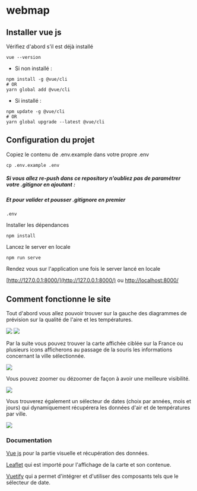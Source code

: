 # webmap

## Installer vue js

Vérifiez d'abord s'il est déjà installé

```shell
vue --version
```

- Si non installé :

```shell
npm install -g @vue/cli
# OR
yarn global add @vue/cli
```

- Si installé :

```shell
npm update -g @vue/cli
# OR
yarn global upgrade --latest @vue/cli
```

## Configuration du projet

Copiez le contenu de .env.example dans votre propre .env

```shell
cp .env.example .env
```



##### Si vous allez re-push dans ce repository n'oubliez pas de paramétrer votre .gitignor en ajoutant :

##### Et pour valider et pousser .gitignore en premier

```shell
.env
```



Installer les dépendances

```shell
npm install
```

Lancez le server en locale

```
npm run serve
```

Rendez vous sur l'application une fois le server lancé en locale

[http://127.0.0.1:8000/](http://127.0.0.1:8000/) ou [http://localhost:8000/](http://localhost:8000/)

## Comment fonctionne le site

Tout d'abord vous allez pouvoir trouver sur la gauche des diagrammes de prévision sur la qualité de l'aire et les températures.

![](/Users/marie/Documents/ynov_2021_2022/projet/webmap/public/plot1.png) ![](/Users/marie/Documents/ynov_2021_2022/projet/webmap/public/plot2.png)

Par la suite vous pouvez trouver la carte affichée ciblée sur la France ou plusieurs icons afficherons au passage de la souris les informations concernant la ville sélectionnée.

![](/Users/marie/Documents/ynov_2021_2022/projet/webmap/public/map.png)

Vous pouvez zoomer ou dézoomer de façon à avoir une meilleure visibilité.

![](/Users/marie/Documents/ynov_2021_2022/projet/webmap/public/map_zoom.png)

Vous trouverez également un sélecteur de dates (choix par années, mois et jours) qui dynamiquement récupérera les données d'air et de températures par ville.

![](/Users/marie/Documents/ynov_2021_2022/projet/webmap/public/date_picker.png)



### Documentation
[Vue js](https://fr.vuejs.org/v2/guide/installation.html) pour la partie visuelle et récupération des données.

[Leaflet](https://vue2-leaflet.netlify.app/quickstart/) qui est importé pour l'affichage de la carte et son contenue.

[Vuetify](https://vuetifyjs.com/en/getting-started/installation/) qui a permet d'intégrer et d'utiliser des composants tels que le sélecteur de date.
